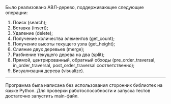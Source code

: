 Было реализовано АВЛ-дерево, поддерживающее следующие операции:
1. Поиск (search);
2. Вставка (insert);
3. Удаление (delete);
4. Получение количества элементов (get_count);
5. Получение высоты текущего узла (get_height);
6. Слияние двух деревьев (merge);
7. Разбиение текущего дерева на два (split);
8. Прямой, центрированный, обратный обходы (pre_order_traversal, in_order_traversal, post_order_traversal соответственно);
9. Визуализация дерева (visualize).
_____
Программа была написана без использования сторонних библиотек на языке Python. Для проверки работоспособности и запуска тестов достаточно запустить main-файл.
